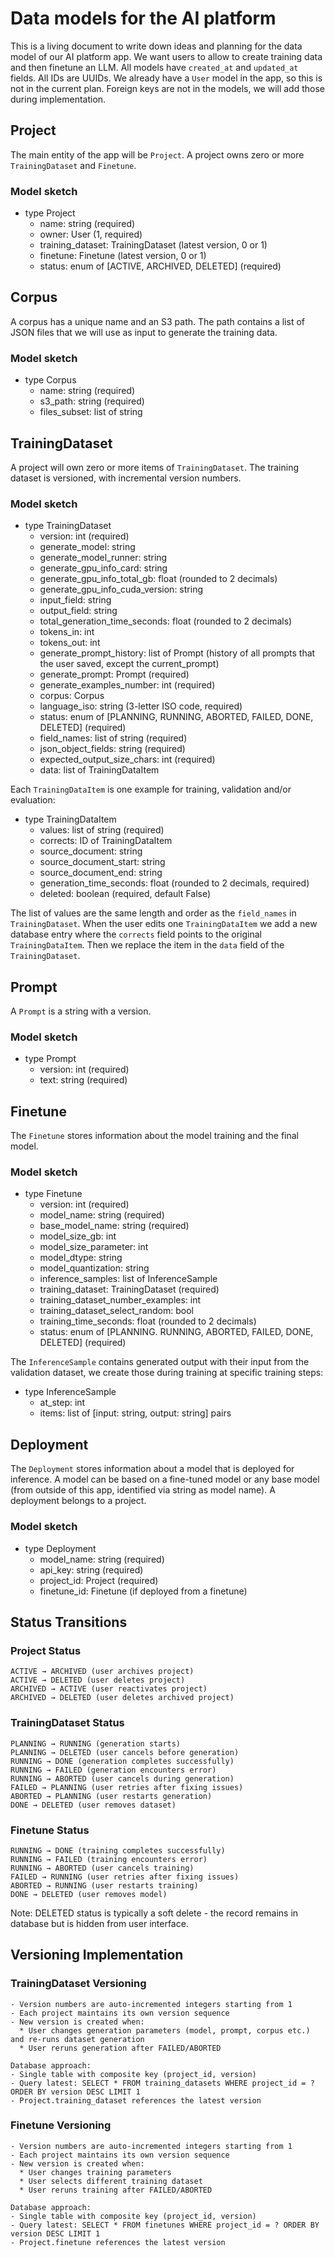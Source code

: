 # Data models for the AI platform

This is a living document to write down ideas and planning for the data model of our AI platform app. We want users to
allow to create training data and then finetune an LLM. All models have `created_at` and `updated_at` fields. All IDs
are UUIDs. We already have a `User` model in the app, so this is not in the current plan. Foreign keys are not in the
models, we will add those during implementation.

## Project

The main entity of the app will be `Project`. A project owns zero or more `TrainingDataset` and `Finetune`.

### Model sketch

-   type Project
    -   name: string (required)
    -   owner: User (1, required)
    -   training_dataset: TrainingDataset (latest version, 0 or 1)
    -   finetune: Finetune (latest version, 0 or 1)
    -   status: enum of [ACTIVE, ARCHIVED, DELETED] (required)

## Corpus

A corpus has a unique name and an S3 path. The path contains a list of JSON files that we will use as input to generate
the training data.

### Model sketch

-   type Corpus
    -   name: string (required)
    -   s3_path: string (required)
    -   files_subset: list of string

## TrainingDataset

A project will own zero or more items of `TrainingDataset`. The training dataset is versioned, with incremental version
numbers.

### Model sketch

-   type TrainingDataset
    -   version: int (required)
    -   generate_model: string
    -   generate_model_runner: string
    -   generate_gpu_info_card: string
    -   generate_gpu_info_total_gb: float (rounded to 2 decimals)
    -   generate_gpu_info_cuda_version: string
    -   input_field: string
    -   output_field: string
    -   total_generation_time_seconds: float (rounded to 2 decimals)
    -   tokens_in: int
    -   tokens_out: int
    -   generate_prompt_history: list of Prompt (history of all prompts that the user saved, except the current_prompt)
    -   generate_prompt: Prompt (required)
    -   generate_examples_number: int (required)
    -   corpus: Corpus
    -   language_iso: string (3-letter ISO code, required)
    -   status: enum of [PLANNING, RUNNING, ABORTED, FAILED, DONE, DELETED] (required)
    -   field_names: list of string (required)
    -   json_object_fields: string (required)
    -   expected_output_size_chars: int (required)
    -   data: list of TrainingDataItem

Each `TrainingDataItem` is one example for training, validation and/or evaluation:

-   type TrainingDataItem
    -   values: list of string (required)
    -   corrects: ID of TrainingDataItem
    -   source_document: string
    -   source_document_start: string
    -   source_document_end: string
    -   generation_time_seconds: float (rounded to 2 decimals, required)
    -   deleted: boolean (required, default False)

The list of values are the same length and order as the `field_names` in `TrainingDataset`. When the user edits one
`TrainingDataItem` we add a new database entry where the `corrects` field points to the original `TrainingDataItem`.
Then we replace the item in the `data` field of the `TrainingDataset`.

## Prompt

A `Prompt` is a string with a version.

### Model sketch

-   type Prompt
    -   version: int (required)
    -   text: string (required)

## Finetune

The `Finetune` stores information about the model training and the final model.

### Model sketch

-   type Finetune
    -   version: int (required)
    -   model_name: string (required)
    -   base_model_name: string (required)
    -   model_size_gb: int
    -   model_size_parameter: int
    -   model_dtype: string
    -   model_quantization: string
    -   inference_samples: list of InferenceSample
    -   training_dataset: TrainingDataset (required)
    -   training_dataset_number_examples: int
    -   training_dataset_select_random: bool
    -   training_time_seconds: float (rounded to 2 decimals)
    -   status: enum of [PLANNING. RUNNING, ABORTED, FAILED, DONE, DELETED] (required)

The `InferenceSample` contains generated output with their input from the validation dataset, we create those during
training at specific training steps:

-   type InferenceSample
    -   at_step: int
    -   items: list of [input: string, output: string] pairs

## Deployment

The `Deployment` stores information about a model that is deployed for inference. A model can be based on a fine-tuned
model or any base model (from outside of this app, identified via string as model name). A deployment belongs to a
project.

### Model sketch

-   type Deployment
    -   model_name: string (required)
    -   api_key: string (required)
    -   project_id: Project (required)
    -   finetune_id: Finetune (if deployed from a finetune)

## Status Transitions

### Project Status

```
ACTIVE → ARCHIVED (user archives project)
ACTIVE → DELETED (user deletes project)
ARCHIVED → ACTIVE (user reactivates project)
ARCHIVED → DELETED (user deletes archived project)
```

### TrainingDataset Status

```
PLANNING → RUNNING (generation starts)
PLANNING → DELETED (user cancels before generation)
RUNNING → DONE (generation completes successfully)
RUNNING → FAILED (generation encounters error)
RUNNING → ABORTED (user cancels during generation)
FAILED → PLANNING (user retries after fixing issues)
ABORTED → PLANNING (user restarts generation)
DONE → DELETED (user removes dataset)
```

### Finetune Status

```
RUNNING → DONE (training completes successfully)
RUNNING → FAILED (training encounters error)
RUNNING → ABORTED (user cancels training)
FAILED → RUNNING (user retries after fixing issues)
ABORTED → RUNNING (user restarts training)
DONE → DELETED (user removes model)
```

Note: DELETED status is typically a soft delete - the record remains in database but is hidden from user interface.

## Versioning Implementation

### TrainingDataset Versioning

```
- Version numbers are auto-incremented integers starting from 1
- Each project maintains its own version sequence
- New version is created when:
  * User changes generation parameters (model, prompt, corpus etc.) and re-runs dataset generation
  * User reruns generation after FAILED/ABORTED

Database approach:
- Single table with composite key (project_id, version)
- Query latest: SELECT * FROM training_datasets WHERE project_id = ? ORDER BY version DESC LIMIT 1
- Project.training_dataset references the latest version
```

### Finetune Versioning

```
- Version numbers are auto-incremented integers starting from 1
- Each project maintains its own version sequence
- New version is created when:
  * User changes training parameters
  * User selects different training dataset
  * User reruns training after FAILED/ABORTED

Database approach:
- Single table with composite key (project_id, version)
- Query latest: SELECT * FROM finetunes WHERE project_id = ? ORDER BY version DESC LIMIT 1
- Project.finetune references the latest version
```
